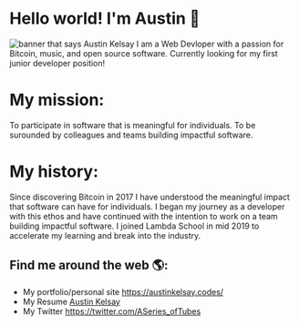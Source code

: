# Hello world! I'm Austin 👋

<img src="https://pbs.twimg.com/media/EhkOUN2WsAAtDSA?format=jpg&name=small" alt="banner that says Austin Kelsay">
I am a Web Devloper with a passion for Bitcoin, music, and open source software. Currently looking for my first junior developer position!

# My mission:
To participate in software that is meaningful for individuals.
To be surounded by colleagues and teams building impactful software.

# My history:
Since discovering Bitcoin in 2017 I have understood the meaningful impact that software can have for individuals. I began my journey as a developer with this ethos and have continued with the intention to work on a team building impactful software. I joined Lambda School in mid 2019 to accelerate my learning and break into the industry.


## Find me around the web 🌎:
- My portfolio/personal site <a href="https://austinkelsay.codes/">https://austinkelsay.codes/</a>
- My Resume <a href="https://docs.google.com/document/d/1vXBX3yG6-CpFqVyRNr2EX-NF2drkhu2UIUT-8qwA85Y/edit?usp=sharing">Austin Kelsay</a>
- My Twitter <a href="https://twitter.com/ASeries_ofTubes">https://twitter.com/ASeries_ofTubes</a>
